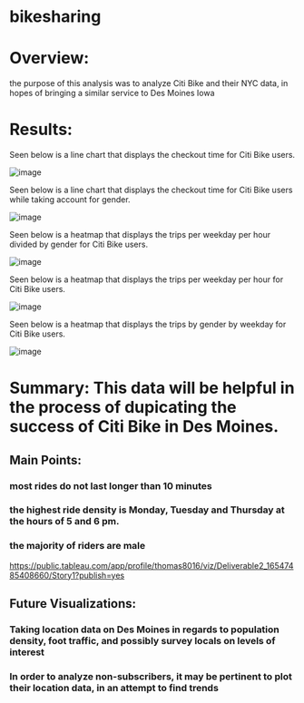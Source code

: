 # bikesharing
# Overview: 
the purpose of this analysis was to analyze Citi Bike and their NYC data, in hopes of bringing a similar service to Des Moines Iowa

# Results:
Seen below is a line chart that displays the checkout time for Citi Bike users.

![image](https://user-images.githubusercontent.com/101481759/172766338-8260ac57-688b-46d0-a70c-c462717cd0e2.png)

Seen below is a line chart that displays the checkout time for Citi Bike users while taking account for gender.

![image](https://user-images.githubusercontent.com/101481759/172766362-5f2ccd90-8538-4b78-9a05-a5b2e0e9581a.png)

Seen below is a heatmap that displays the trips per weekday per hour divided by gender for Citi Bike users.

![image](https://user-images.githubusercontent.com/101481759/172766388-be965cd5-476e-47e5-a8a4-5f980f5dd2bd.png)
 
Seen below is a heatmap that displays the trips per weekday per hour for Citi Bike users.

![image](https://user-images.githubusercontent.com/101481759/172766421-840b8c36-efaf-4532-892b-155bc3cd6d0a.png)

 
Seen below is a heatmap that displays the trips by gender by weekday for Citi Bike users.

![image](https://user-images.githubusercontent.com/101481759/172766444-4414f559-7238-4319-8645-fd3aa46ca85f.png)

 

# Summary: This data will be helpful in the process of dupicating the success of Citi Bike in Des Moines.

## Main Points: 
### most rides do not last longer than 10 minutes
### the highest ride density is Monday, Tuesday and Thursday at the hours of 5 and 6 pm.
### the majority of riders are male

https://public.tableau.com/app/profile/thomas8016/viz/Deliverable2_16547485408660/Story1?publish=yes
## Future Visualizations:
### Taking location data on Des Moines in regards to population density, foot traffic, and possibly survey locals on levels of interest
### In order to analyze non-subscribers, it may be pertinent to plot their location data, in an attempt to find trends

